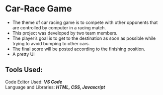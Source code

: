 # Car-Race Game

* The theme of car racing game is to compete with other opponents that are controlled by computer in a racing match.<br>
* This project was developed by two team members.<br>
* The player’s goal is to get to the destination as soon as possible while trying to avoid bumping to other cars.<br>
* The final score will be posted according to the finishing position.<br>
* A pretty UI<br>

## Tools Used:

Code Editor Used: ***VS Code***<br>
Language and Libraries: ***HTML, CSS, Javascript***
